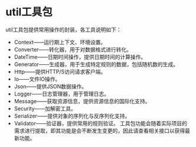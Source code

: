# util工具包
util工具包提供常用操作的封装，各工具说明如下：
- Context——运行期上下文、环境设置。
- Converter——转化器，用于对数据格式进行转化。
- DateTime——日期时间操作，提供日期时间的计算操作。
- Generator——生成器，用于生成特定规则的数据，包括随机数的生成。
- Http——提供HTTP/S访问请求客户端。
- Io——文件IO操作。
- Json——提供JSON数据操作。
- Logger——日志管理器，用于管理日志。
- Message——获取资源信息，提供资源信息的国际化支持。
- Security——加解密工具。
- Serializer——提供对象的序列化与反序列化支持。
- Validator——验证器，提供常用的规则验证。
工具包功能会随着实际项目的需求进行提取，即其功能是会不断发生变更的，因此请查看相关接口以获得最新功能。